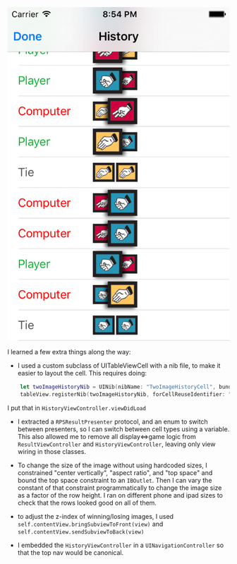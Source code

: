 ![Alt text](/screenshot.png?raw=true "Screen Shot")

I learned a few extra things along the way:

* I used a custom subclass of UITableViewCell with a nib file, to make it easier to layout the cell. This requires doing:
```Swift
    let twoImageHistoryNib = UINib(nibName: "TwoImageHistoryCell", bundle: nil)
    tableView.registerNib(twoImageHistoryNib, forCellReuseIdentifier: "TwoImageHistory")
```
I put that in `HistoryViewController.viewDidLoad`

* I extracted a `RPSResultPresenter` protocol, and an enum to switch between presenters, so I can switch between cell types using a variable. This also allowed me to remove all display<=>game logic from `ResultViewController` and `HistoryViewController`, leaving only view wiring in those classes.

* To change the size of the image without using hardcoded sizes, I constrained "center vertically", "aspect ratio", and "top space" and bound the top space constraint to an `IBOutlet`. Then I can vary the constant of that constraint programmatically to change the image size as a factor of the row height. I ran on different phone and ipad sizes to check that the rows looked good on all of them.

* to adjust the z-index of winning/losing images, I used `self.contentView.bringSubviewToFront(view)` and `self.contentView.sendSubviewToBack(view)`

* I embedded the `HistoryViewController` in a `UINavigationController` so that the top nav would be canonical.